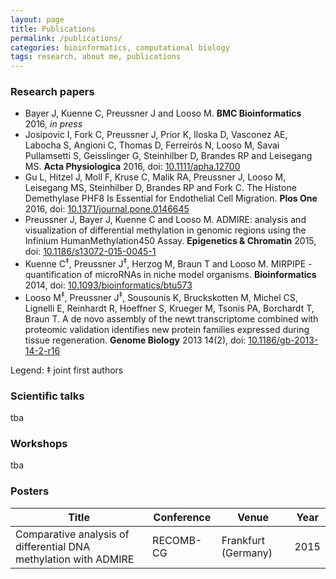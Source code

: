 ```yaml
---
layout: page
title: Publications
permalink: /publications/
categories: bioinformatics, computational biology
tags: research, about me, publications
---
```


### Research papers

* Bayer J, Kuenne C, Preussner J and Looso M. **BMC Bioinformatics** 2016, *in press*
* Josipovic I, Fork C, Preussner J, Prior K, Iloska D, Vasconez AE, Labocha S, Angioni C, Thomas D, Ferreirós N, Looso M, Savai Pullamsetti S, Geisslinger G, Steinhilber D, Brandes RP and Leisegang MS. **Acta Physiologica** 2016, doi: <a href="http://dx.doi.org/10.1111/apha.12700">10.1111/apha.12700</a>
* Gu L, Hitzel J, Moll F, Kruse C, Malik RA, Preussner J, Looso M, Leisegang MS, Steinhilber D, Brandes RP and Fork C. The Histone Demethylase PHF8 Is Essential for Endothelial Cell Migration. **Plos One** 2016, doi: <a href="http://dx.doi.org/10.1371/journal.pone.0146645">10.1371/journal.pone.0146645</a>
* Preussner J, Bayer J, Kuenne C and Looso M. ADMIRE: analysis and visualization of differential methylation in genomic regions using the Infinium HumanMethylation450 Assay. **Epigenetics & Chromatin** 2015, doi: <a href="http://dx.doi.org/10.1186/s13072-015-0045-1">10.1186/s13072-015-0045-1</a>
* Kuenne C<sup>‡</sup>, Preussner J<sup>‡</sup>, Herzog M, Braun T and Looso M. MIRPIPE - quantification of microRNAs in niche model organisms. **Bioinformatics** 2014, doi: <a href="http://dx.doi.org/10.1093/bioinformatics/btu573">10.1093/bioinformatics/btu573</a>
* Looso M<sup>‡</sup>, Preussner J<sup>‡</sup>, Sousounis K, Bruckskotten M, Michel CS, Lignelli E, Reinhardt R, Hoeffner S, Krueger M, Tsonis PA, Borchardt T, Braun T. A de novo assembly of the newt transcriptome combined with proteomic validation identifies new protein families expressed during tissue regeneration. **Genome Biology** 2013 14(2), doi: <a href="http://dx.doi.org/10.1186/gb-2013-14-2-r16">10.1186/gb-2013-14-2-r16</a>

Legend: ‡ joint first authors

### Scientific talks

tba

### Workshops

tba

### Posters

Title | Conference | Venue | Year
------|------------|-------|-----
Comparative analysis of differential DNA methylation with ADMIRE | RECOMB-CG | Frankfurt (Germany) | 2015